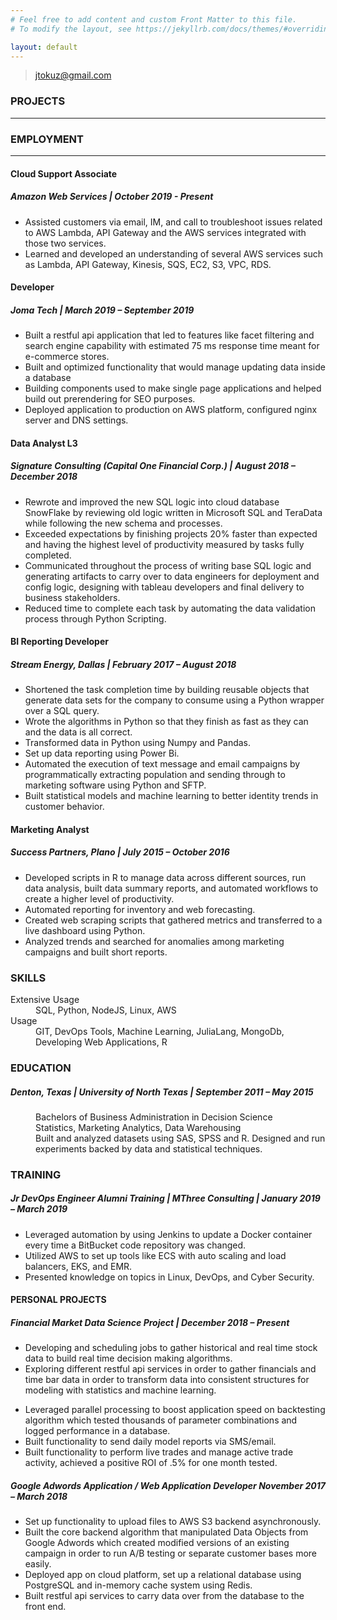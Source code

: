 ```yaml
---
# Feel free to add content and custom Front Matter to this file.
# To modify the layout, see https://jekyllrb.com/docs/themes/#overriding-theme-defaults

layout: default
---
```

> jtokuz@gmail.com

### PROJECTS

* * *


### EMPLOYMENT

* * *
#### Cloud Support Associate        
##### Amazon Web Services          | October 2019 - Present 

* Assisted customers via email, IM, and call to troubleshoot issues related to AWS Lambda, API Gateway and the AWS services integrated with those two services.
* Learned and developed an understanding of several AWS services such as Lambda, API Gateway, Kinesis, SQS, EC2, S3, VPC, RDS.

#### Developer    
##### Joma Tech                     | March 2019 – September 2019    

* Built a restful api application that led to features like facet filtering and search engine capability with estimated 75 ms response time meant for e-commerce stores.
* Built and optimized functionality that would manage updating data inside a database
* Building components used to make single page applications and helped build out prerendering for SEO purposes.
* Deployed application to production on AWS platform, configured nginx server and DNS settings.                    

#### Data Analyst L3    
##### Signature Consulting (Capital One Financial Corp.)       | August 2018 – December 2018    

* Rewrote and improved the new SQL logic into cloud database SnowFlake by reviewing old logic written in Microsoft SQL and TeraData while following the new schema and processes.
* Exceeded expectations by finishing projects 20% faster than expected and having the highest level of productivity measured by tasks fully completed.
* Communicated throughout the process of writing base SQL logic and generating artifacts to carry over to data engineers for deployment and config logic, designing with tableau developers and final delivery to business stakeholders.
* Reduced time to complete each task by automating the data validation process through Python Scripting.

#### BI Reporting Developer        
##### Stream Energy, Dallas           | February 2017 – August 2018

* Shortened the task completion time by building reusable objects that generate data sets for the company to consume using a Python wrapper over a SQL query.
* Wrote the algorithms in Python so that they finish as fast as they can and the data is all correct.
* Transformed data in Python using Numpy and Pandas.
* Set up data reporting using Power Bi. 
* Automated the execution of text message and email campaigns by programmatically extracting population and sending through to marketing software using Python and SFTP. 
* Built statistical models and machine learning to better identity trends in customer behavior.

#### Marketing Analyst    
##### Success Partners, Plano           | July 2015 – October 2016

* Developed scripts in R to manage data across different sources, run data analysis, built data summary reports, and automated workflows to create a higher level of productivity. 
* Automated reporting for inventory and web forecasting. 
* Created web scraping scripts that gathered metrics and transferred to a live dashboard using Python. 
* Analyzed trends and searched for anomalies among marketing campaigns and built short reports.

### SKILLS      
<dl>
<dt>Extensive Usage</dt>
<dd>SQL, Python, NodeJS, Linux, AWS</dd>
<dt>Usage</dt>
<dd>GIT, DevOps Tools, Machine Learning, JuliaLang, MongoDb, Developing Web Applications, R</dd>
</dl>                                         


### EDUCATION                                                
##### Denton, Texas           | University of North Texas           | September 2011 – May 2015
<dl>
<dd>Bachelors of Business Administration in Decision Science</dd>

<dd>Statistics, Marketing Analytics, Data Warehousing</dd>

<dd>Built and analyzed datasets using SAS, SPSS and R.  Designed and run experiments backed by 
data and statistical techniques.</dd>
</dl>

### TRAINING                                                
##### Jr DevOps Engineer Alumni Training   | MThree Consulting       | January 2019 – March 2019
- Leveraged automation by using Jenkins to update a Docker container every time a BitBucket code repository was changed.
- Utilized AWS to set up tools like ECS with auto scaling and load balancers, EKS, and EMR.
- Presented knowledge on topics in Linux, DevOps, and Cyber Security.


#### PERSONAL PROJECTS                                             
##### Financial Market Data Science Project                   | December 2018 – Present    
- Developing and scheduling jobs to gather historical and real time stock data to build real time decision making algorithms.
- Exploring different restful api services in order to gather financials and time bar data in order to transform data into consistent structures for modeling with statistics and machine learning.
* Leveraged parallel processing to boost application speed on backtesting algorithm which tested thousands of parameter combinations and logged performance in a database.
* Built functionality to send daily model reports via SMS/email.
* Built functionality to perform live trades and manage active trade activity, achieved a positive ROI of .5% for one month tested.

##### Google Adwords Application / Web Application Developer            November 2017 – March 2018
- Set up functionality to upload files to AWS S3 backend asynchronously. 
- Built the core backend algorithm that manipulated Data Objects from Google Adwords which created modified versions of an existing campaign in order to run A/B testing or separate customer bases more easily.
- Deployed app on cloud platform, set up a relational database using PostgreSQL and in-memory cache system using Redis.
- Built restful api services to carry data over from the database to the front end.
